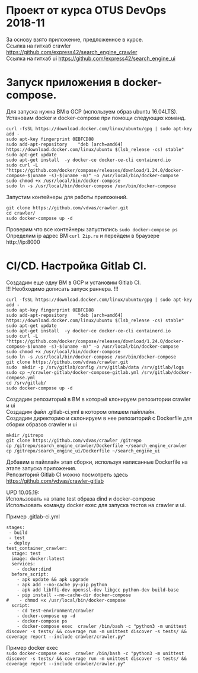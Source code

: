 # Проект от курса OTUS DevOps 2018-11  
За основу взято приложение, предложенное в курсе.  
Ссылка на гитхаб crawler https://github.com/express42/search_engine_crawler  
Ссылка на гитхаб ui https://github.com/express42/search_engine_ui  
# Запуск приложения в docker-compose.  
Для запуска нужна ВМ в GCP (используем образ ubuntu 16.04LTS).  
Установим docker и docker-compose при помощи следующих команд.  
```
curl -fsSL https://download.docker.com/linux/ubuntu/gpg | sudo apt-key add -
sudo apt-key fingerprint 0EBFCD88
sudo add-apt-repository    "deb [arch=amd64] https://download.docker.com/linux/ubuntu $(lsb_release -cs) stable"
sudo apt-get update
sudo apt-get install  -y docker-ce docker-ce-cli containerd.io
sudo curl -L "https://github.com/docker/compose/releases/download/1.24.0/docker-compose-$(uname -s)-$(uname -m)" -o /usr/local/bin/docker-compose
sudo chmod +x /usr/local/bin/docker-compose
sudo ln -s /usr/local/bin/docker-compose /usr/bin/docker-compose
```
Запустим контейнеры для работы приложений.  
```
git clone https://github.com/vdvas/crawler.git
cd crawler/
sudo docker-compose up -d
```
Проверим что все контейнеры запустились `sudo docker-compose ps`  
Определим ip адрес ВМ `curl 2ip.ru` и перейдем в браузере http://ip:8000  


# CI/CD. Настройка Gitlab CI.  
Создадим  еще одну ВМ в GCP и установим Gitlab CI.  
!!! Необходимо дописать запуск раннера. !!!  
```
curl -fsSL https://download.docker.com/linux/ubuntu/gpg | sudo apt-key add -
sudo apt-key fingerprint 0EBFCD88
sudo add-apt-repository    "deb [arch=amd64] https://download.docker.com/linux/ubuntu $(lsb_release -cs) stable"
sudo apt-get update
sudo apt-get install  -y docker-ce docker-ce-cli containerd.io
sudo curl -L "https://github.com/docker/compose/releases/download/1.24.0/docker-compose-$(uname -s)-$(uname -m)" -o /usr/local/bin/docker-compose
sudo chmod +x /usr/local/bin/docker-compose
sudo ln -s /usr/local/bin/docker-compose /usr/bin/docker-compose
git clone https://github.com/vdvas/crawler.git
sudo  mkdir -p /srv/gitlab/config /srv/gitlab/data /srv/gitlab/logs
sudo cp ~/crawler-gitlab/docker-compose-gitlab.yml /srv/gitlab/docker-compose.yml
cd /srv/gitlab/
sudo docker-compose up -d
```
Создадим репозиторий в ВМ в который клонируем репозитории crawler и ui  
Создадим файл .gitlab-ci.yml в котором опишем пайплайн.  
Создадим директорию и склонируем в нее репозиторий с Dockerfile для сборки образов crawler и ui  
```
mkdir /gitrepo
git clone https://github.com/vdvas/crawler /gitrepo
cp /gitrepo/search_engine_crawler/Dockerfile ~/search_engine_crawler
cp /gitrepo/search_engine_ui/Dockerfile ~/search_engine_ui
```
Добавим в пайплайн этап сборки, используя написанные Dockerfile на этапе запуска приложения.  
Репозиторий Gitlab CI можно посмотреть здесь  
https://github.com/vdvas/crawler-gitlab  

UPD 10.05.19:  
Использовать на этапе test образа dind и docker-compose  
Использовать команду docker exec для запуска тестов на crawler и ui.  
  
Пример .gitlab-ci.yml  
```
stages:
 - build
 - test
 - deploy
test_container_crawler:
  stage: test
  image: docker:latest
  services:
    - docker:dind
  before_script:
    - apk update && apk upgrade
    - apk add --no-cache py-pip python
    - apk add libffi-dev openssl-dev libgcc python-dev build-base
    - pip install --no-cache-dir docker-compose
#    - chmod +x /usr/local/bin/docker-compose
  script:
    - cd test-environment/crawler
    - docker-compose up -d
    - docker-compose ps
    - docker-compose exec  crawler /bin/bash -c "python3 -m unittest discover -s tests/ && coverage run -m unittest discover -s tests/ && coverage report --include crawler/crawler.py"
```  

Пример docker exec  
`sudo docker-compose exec  crawler /bin/bash -c "python3 -m unittest discover -s tests/ && coverage run -m unittest discover -s tests/ && coverage report --include crawler/crawler.py"`
